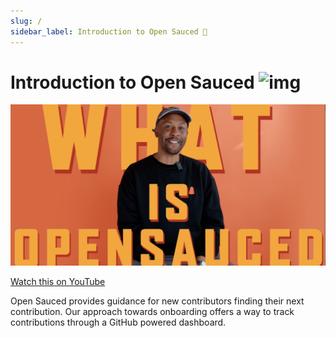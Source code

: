 ```yaml
---
slug: /
sidebar_label: Introduction to Open Sauced 🍕
---
```


# Introduction to Open Sauced ![img](../static/favicon.ico)

![Example banner](../static/img/what-is-opensauced.png)

[Watch this on YouTube](https://www.youtube.com/watch?v=CKbTdYZAvSM&list=PLHyZ0Wz_A44XSYlBAfO2nBqoYaJJ5fdu5)

Open Sauced provides guidance for new contributors finding their next contribution. Our approach towards onboarding offers a way to track contributions through a GitHub powered dashboard.
